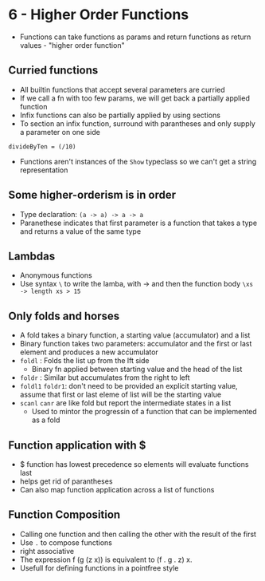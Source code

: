 # 6 - Higher Order Functions

- Functions can take functions as params and return functions as return values - "higher order function"

## Curried functions

- All builtin functions that accept several parameters are curried
- If we call a fn with too few params, we will get back a partially applied function
- Infix functions can also be partially applied by using sections
- To section an infix function, surround with parantheses and only supply a parameter on one side

`divideByTen = (/10)`

- Functions aren't instances of the `Show` typeclass so we can't get a string representation

## Some higher-orderism is in order

- Type declaration: `(a -> a) -> a -> a`
- Paranethese indicates that first parameter is a function that takes a type and returns a value of the same type

## Lambdas

- Anonymous functions
- Use syntax `\` to write the lamba, with -> and then the function body
`\xs -> length xs > 15`

## Only folds and horses

- A fold takes a binary function, a starting value (accumulator) and a list
- Binary function takes two parameters: accumulator and the first or last element and produces a new accumulator
- `foldl` : Folds the list up from the lft side
  - Binary fn applied between starting value and the head of the list
- `foldr` : Similar but accumulates from the right to left
- `foldl1` `foldr1`: don't need to be provided an explicit starting value, assume that first or last eleme of list will be the starting value
- `scanl` `canr` are like fold but report the intermediate states in a list
  - Used to mintor the progressin of a function that can be implemented as a fold

## Function application with $

- $ function has lowest precedence so elements will evaluate functions last
- helps get rid of parantheses
- Can also map function application across a list of functions

## Function Composition

- Calling one function and then calling the other with the result of the first
- Use `.` to compose functions
- right associative
- The expression f (g (z x)) is equivalent to (f . g . z) x.
- Usefull for defining functions in a pointfree style
